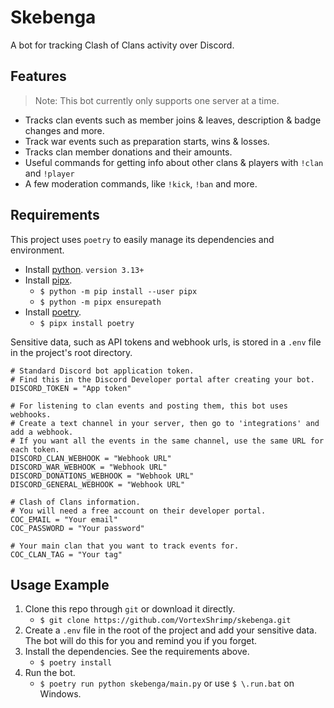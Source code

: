 # Skebenga

A bot for tracking Clash of Clans activity over Discord.

## Features

> Note: This bot currently only supports one server at a time.

- Tracks clan events such as member joins & leaves, description & badge changes and more.
- Track war events such as preparation starts, wins & losses.
- Tracks clan member donations and their amounts.
- Useful commands for getting info about other clans & players with `!clan` and `!player`
- A few moderation commands, like `!kick`, `!ban` and more.

## Requirements

This project uses `poetry` to easily manage its dependencies and environment.

- Install [python](https://www.python.org/downloads/). `version 3.13+`
- Install [pipx](https://pipx.pypa.io/latest/installation/).
  - `$ python -m pip install --user pipx`
  - `$ python -m pipx ensurepath`
- Install [poetry](https://python-poetry.org/).
  - `$ pipx install poetry`

Sensitive data, such as API tokens and webhook urls, is stored in a `.env` file in the project's root directory.

```dotenv
# Standard Discord bot application token.
# Find this in the Discord Developer portal after creating your bot.
DISCORD_TOKEN = "App token"

# For listening to clan events and posting them, this bot uses webhooks.
# Create a text channel in your server, then go to 'integrations' and add a webhook.
# If you want all the events in the same channel, use the same URL for each token.
DISCORD_CLAN_WEBHOOK = "Webhook URL"
DISCORD_WAR_WEBHOOK = "Webhook URL"
DISCORD_DONATIONS_WEBHOOK = "Webhook URL"
DISCORD_GENERAL_WEBHOOK = "Webhook URL"

# Clash of Clans information.
# You will need a free account on their developer portal.
COC_EMAIL = "Your email"
COC_PASSWORD = "Your password"

# Your main clan that you want to track events for.
COC_CLAN_TAG = "Your tag"
```

## Usage Example

1. Clone this repo through `git` or download it directly.
   - `$ git clone https://github.com/VortexShrimp/skebenga.git`
2. Create a `.env` file in the root of the project and add your sensitive data. The bot will do this for you and remind you if you forget.
3. Install the dependencies. See the requirements above.
   - `$ poetry install`
4. Run the bot.
   - `$ poetry run python skebenga/main.py` or use `$ \.run.bat` on Windows.
